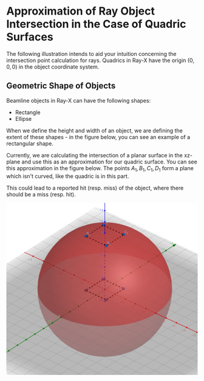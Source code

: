 # Approximation of Ray Object Intersection in the Case of Quadric Surfaces

The following illustration intends to aid your intuition concerning the intersection point calculation for rays. Quadrics in Ray-X have the origin $(0, 0, 0)$ in the object coordinate system. 

## Geometric Shape of Objects

Beamline objects in Ray-X can have the following shapes:

- Rectangle
- Ellipse

When we define the height and width of an object, we are defining the extent of these shapes - in the figure below, you can see an example of a rectangular shape.

Currently, we are calculating the intersection of a planar surface in the xz-plane and use this as an approximation for our quadric surface. You can see this approximation in the figure below. The points $A_1,B_1,C_1,D_1$ form a plane which isn't curved, like the quadric is in this part.

This could lead to a reported hit (resp. miss) of the object, where there should be a miss (resp. hit).


![image](/docs/src/uploads/809e84f0b69db93770ef0cd57729b892/image.png)